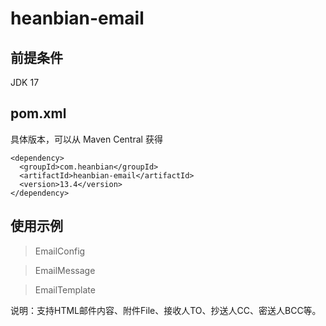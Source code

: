 # heanbian-email

## 前提条件

JDK 17

## pom.xml

具体版本，可以从 Maven Central 获得

```
<dependency>
  <groupId>com.heanbian</groupId>
  <artifactId>heanbian-email</artifactId>
  <version>13.4</version>
</dependency>
```

## 使用示例

> EmailConfig

> EmailMessage

> EmailTemplate

说明：支持HTML邮件内容、附件File、接收人TO、抄送人CC、密送人BCC等。